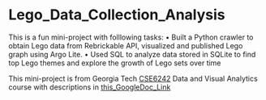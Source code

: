# Lego_Data_Collection_Analysis

This is a fun mini-project with folllowing tasks:
•	Built a Python crawler to obtain Lego data from Rebrickable API, visualized and published Lego graph using Argo Lite.
•	Used SQL to analyze data stored in SQLite to find top Lego themes and explore the growth of Lego sets over time

This mini-project is from Georgia Tech [CSE6242](https://poloclub.github.io/cse6242-2019fall-online/) Data and Visual Analytics course with descriptions in [this_GoogleDoc_Link](https://docs.google.com/document/d/e/2PACX-1vR0ddmbBHNc1t5BfXfkyTu6ko8cegBbXYkK_UvNHhOBgmxdNEo6bYx9fNKL8F9dTPoMEUHYSt9HBQCR/pub)

